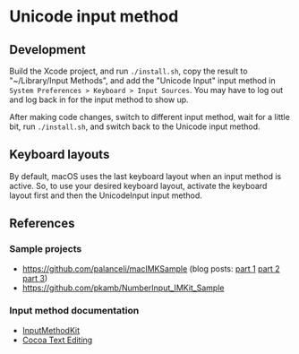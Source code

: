 # Unicode input method

## Development

Build the Xcode project, and run `./install.sh`, copy the result to "~/Library/Input Methods",
and add the "Unicode Input" input method in `System Preferences > Keyboard > Input Sources`.
You may have to log out and log back in for the input method to show up.

After making code changes, switch to different input method, wait for a little
bit, run `./install.sh`, and switch back to the Unicode input method.

## Keyboard layouts

By default, macOS uses the last keyboard layout when an input method is active.
So, to use your desired keyboard layout, activate the keyboard layout first and
then the UnicodeInput input method.

## References

### Sample projects

* https://github.com/palanceli/macIMKSample (blog posts: 
  [part 1](http://palanceli.com/2017/03/05/2017/0305macOSIMKSample1/)
  [part 2](http://palanceli.com/2017/03/23/2017/0323macOSIMKSample2/)
  [part 3](http://palanceli.com/2017/03/27/2017/0327macOSIMKSample3/))
* https://github.com/pkamb/NumberInput_IMKit_Sample

### Input method documentation

* [InputMethodKit](https://developer.apple.com/documentation/inputmethodkit?language=objc)
* [Cocoa Text Editing](https://developer.apple.com/library/archive/documentation/TextFonts/Conceptual/CocoaTextArchitecture/TextEditing/TextEditing.html)
